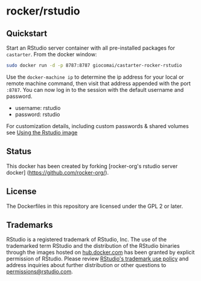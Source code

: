 # rocker/rstudio #


## Quickstart

Start an RStudio server container with all pre-installed packages for `castarter`. From the docker window: 

```bash
sudo docker run -d -p 8787:8787 giocomai/castarter-rocker-rstudio
```

Use the `docker-machine ip` to determine the ip address for your local or remote machine command, then visit that address
appended with the port `:8787`.  You can now log in to the session with the default username and password.

- username: rstudio 
- password: rstudio


For customization details, including custom passwords & shared volumes see [Using the Rstudio image](https://github.com/rocker-org/rocker/wiki/Using-the-RStudio-image)

## Status ##

This docker has been created by forking [rocker-org's rstudio server docker] (https://github.com/rocker-org/).

## License ##

The Dockerfiles in this repository are licensed under the GPL 2 or later.

## Trademarks ##

RStudio is a registered trademark of RStudio, Inc.  The use of the trademarked term RStudio and the distribution of the RStudio binaries through the images hosted on [hub.docker.com](https://registry.hub.docker.com/) has been granted by explicit permission of RStudio.  Please review [RStudio's trademark use policy](http://www.rstudio.com/about/trademark/) and address inquiries about further distribution or other questions to [permissions@rstudio.com](emailto:permissions@rstudio.com).
